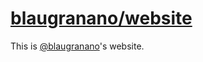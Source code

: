 # [blaugranano/website](https://github.com/blaugranano/website)

This is [@blaugranano](https://github.com/blaugranano)'s website.
